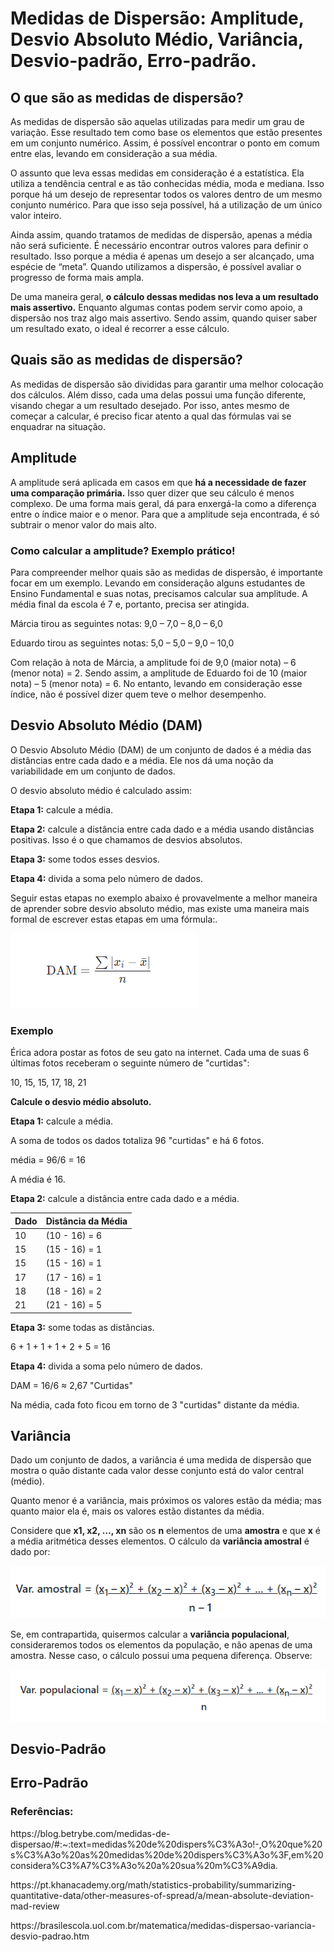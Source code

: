 <h1>Medidas de Dispersão: Amplitude, Desvio Absoluto Médio, Variância, Desvio-padrão, Erro-padrão.</h1>
<h2>O que são as medidas de dispersão?</h2>
<p>As medidas de dispersão são aquelas utilizadas para medir um grau de variação. Esse resultado tem como base os elementos que estão presentes em um conjunto numérico. Assim, é possível encontrar o ponto em comum entre elas, levando em consideração a sua média.</p>
<p>O assunto que leva essas medidas em consideração é a estatística. Ela utiliza a tendência central e as tão conhecidas média, moda e mediana. Isso porque há um desejo de representar todos os valores dentro de um mesmo conjunto numérico. Para que isso seja possível, há a utilização de um único valor inteiro.</p>
<p>Ainda assim, quando tratamos de medidas de dispersão, apenas a média não será suficiente. É necessário encontrar outros valores para definir o resultado. Isso porque a média é apenas um desejo a ser alcançado, uma espécie de “meta”. Quando utilizamos a dispersão, é possível avaliar o progresso de forma mais ampla.</p>
<p>De uma maneira geral, <b>o cálculo dessas medidas nos leva a um resultado mais assertivo.</b> Enquanto algumas contas podem servir como apoio, a dispersão nos traz algo mais assertivo. Sendo assim, quando quiser saber um resultado exato, o ideal é recorrer a esse cálculo.</p>
<h2>Quais são as medidas de dispersão?</h2>
<p>As medidas de dispersão são divididas para garantir uma melhor colocação dos cálculos. Além disso, cada uma delas possui uma função diferente, visando chegar a um resultado desejado. Por isso, antes mesmo de começar a calcular, é preciso ficar atento a qual das fórmulas vai se enquadrar na situação.</p>

<h2>Amplitude</h2>
<p>A amplitude será aplicada em casos em que <b>há a necessidade de fazer uma comparação primária.</b> Isso quer dizer que seu cálculo é menos complexo. De uma forma mais geral, dá para enxergá-la como a diferença entre o índice maior e o menor. Para que a amplitude seja encontrada, é só subtrair o menor valor do mais alto.</p>
<h3>Como calcular a amplitude? Exemplo prático!</h3>
<p>Para compreender melhor quais são as medidas de dispersão, é importante focar em um exemplo. Levando em consideração alguns estudantes de Ensino Fundamental e suas notas, precisamos calcular sua amplitude. A média final da escola é 7 e, portanto, precisa ser atingida.</p>
<p>Márcia tirou as seguintes notas: 9,0 – 7,0 – 8,0 – 6,0</p>
<p>Eduardo tirou as seguintes notas: 5,0 – 5,0 – 9,0 – 10,0</p>
<p>Com relação à nota de Márcia, a amplitude foi de 9,0 (maior nota) – 6 (menor nota) = 2. Sendo assim, a amplitude de Eduardo foi de 10 (maior nota) – 5 (menor nota) = 6. No entanto, levando em consideração esse índice, não é possível dizer quem teve o melhor desempenho.</p>

<h2>Desvio Absoluto Médio (DAM)</h2>
<p>O Desvio Absoluto Médio (DAM) de um conjunto de dados é a média das distâncias entre cada dado e a média. Ele nos dá uma noção da variabilidade em um conjunto de dados.</p>
<p>O desvio absoluto médio é calculado assim:</p>
<p><b>Etapa 1:</b> calcule a média.</p>
<p><b>Etapa 2:</b> calcule a distância entre cada dado e a média usando distâncias positivas. Isso é o que chamamos de desvios absolutos.</p>
<p><b>Etapa 3:</b> some todos esses desvios.</p>
<p><b>Etapa 4:</b> divida a soma pelo número de dados.</p>
<p>Seguir estas etapas no exemplo abaixo é provavelmente a melhor maneira de aprender sobre desvio absoluto médio, mas existe uma maneira mais formal de escrever estas etapas em uma fórmula:.</p>
<img src="DAM.png">
<h3>Exemplo</h3>
<p>Érica adora postar as fotos de seu gato na internet. Cada uma de suas 6 últimas fotos receberam o seguinte número de "curtidas":</p>
<p>10, 15, 15, 17, 18, 21</p>
<p><b>Calcule o desvio médio absoluto.</b></p>
<p><b>Etapa 1:</b> calcule a média.</p>
<p>A soma de todos os dados totaliza 96 "curtidas" e há 6 fotos.</p>
<p>média = 96/6 = 16</p>
<p>A média é 16.</p>
<p><b>Etapa 2:</b> calcule a distância entre cada dado e a média.</p>

| Dado | Distância da Média |
| --- | --- |
| 10 | (10 - 16) = 6 |
| 15 | (15 - 16) = 1 |
| 15 | (15 - 16) = 1 |
| 17 | (17 - 16) = 1 |
| 18 | (18 - 16) = 2 |
| 21 | (21 - 16) = 5 |

<p><b>Etapa 3:</b> some todas as distâncias.</p>
<p>6 + 1 + 1 + 1 + 2 + 5 = 16</p>
<p><b>Etapa 4:</b> divida a soma pelo número de dados.</p>
<p>DAM = 16/6 ≈ 2,67 "Curtidas"</p>
<p>Na média, cada foto ficou em torno de 3 "curtidas" distante da média.</p>

<h2>Variância</h2>
<p>Dado um conjunto de dados, a variância é uma medida de dispersão que mostra o quão distante cada valor desse conjunto está do valor central (médio).</p>
<p>Quanto menor é a variância, mais próximos os valores estão da média; mas quanto maior ela é, mais os valores estão distantes da média.</p>
<p>Considere que <b>x1, x2, …, xn</b> são os <b>n</b> elementos de uma <b>amostra</b> e que <b>x</b> é a média aritmética desses elementos. O cálculo da <b>variância amostral</b> é dado por:</p>
<img src="Var-Amostral.png">
<p>Se, em contrapartida, quisermos calcular a <b>variância populacional</b>, consideraremos todos os elementos da população, e não apenas de uma amostra. Nesse caso, o cálculo possui uma pequena diferença. Observe:</p>
<img src="Var-Populacional.png">
<h2>Desvio-Padrão</h2>

<h2>Erro-Padrão</h2>

<h3>Referências:</h3>
<p>https://blog.betrybe.com/medidas-de-dispersao/#:~:text=medidas%20de%20dispers%C3%A3o!-,O%20que%20s%C3%A3o%20as%20medidas%20de%20dispers%C3%A3o%3F,em%20considera%C3%A7%C3%A3o%20a%20sua%20m%C3%A9dia.</p>
<p>https://pt.khanacademy.org/math/statistics-probability/summarizing-quantitative-data/other-measures-of-spread/a/mean-absolute-deviation-mad-review</p>
<p>https://brasilescola.uol.com.br/matematica/medidas-dispersao-variancia-desvio-padrao.htm</p>
